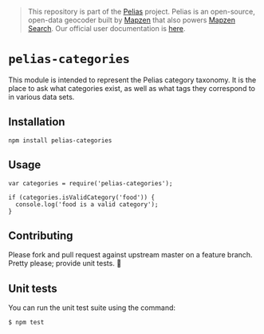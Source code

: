 >This repository is part of the [Pelias](http://pelias.io)
>project. Pelias is an open-source, open-data geocoder built by
>[Mapzen](https://www.mapzen.com/) that also powers [Mapzen Search](https://mapzen.com/projects/search). Our
>official user documentation is [here](https://mapzen.com/documentation/search/).

# `pelias-categories`

This module is intended to represent the Pelias category taxonomy. It is the place to ask what categories exist, as well as what tags they correspond to in various data sets.

## Installation

```
npm install pelias-categories
```

## Usage

```
var categories = require('pelias-categories');

if (categories.isValidCategory('food')) {
  console.log('food is a valid category');
}
```

## Contributing

Please fork and pull request against upstream master on a feature branch. Pretty please; provide unit tests. :tada:

## Unit tests

You can run the unit test suite using the command:

```bash
$ npm test
```
